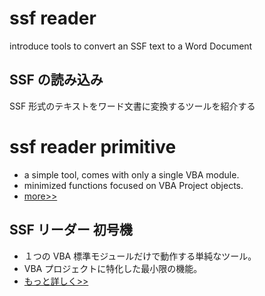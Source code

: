 

# ssf reader #

introduce tools to convert an SSF text to a Word Document

## SSF の読み込み ##

SSF 形式のテキストをワード文書に変換するツールを紹介する

# ssf reader primitive #

  * a simple tool, comes with only a single VBA module.
  * minimized functions focused on VBA Project objects.
  * [more>>](ssf_reader_primitive_word.md)

## SSF リーダー 初号機 ##
  * １つの VBA 標準モジュールだけで動作する単純なツール。
  * VBA プロジェクトに特化した最小限の機能。
  * [もっと詳しく>>](ssf_reader_primitive_word.md)
